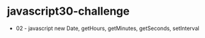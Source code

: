 # javascript30-challenge

- 02 - javascript new Date, getHours, getMinutes, getSeconds, setInterval
